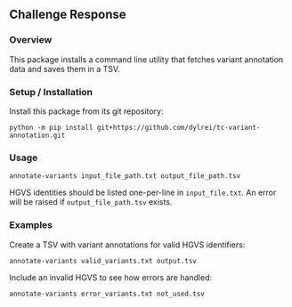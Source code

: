 ## Challenge Response

### Overview
This package installs a command line utility that fetches variant annotation data and saves them in a TSV.

### Setup / Installation
Install this package from its git repository:
```shell
python -m pip install git+https://github.com/dylrei/tc-variant-annotation.git
```

### Usage
```shell
annotate-variants input_file_path.txt output_file_path.tsv
```
HGVS identities should be listed one-per-line in `input_file.txt`. An error will be raised if `output_file_path.tsv` exists.

### Examples
Create a TSV with variant annotations for valid HGVS identifiers:
```shell
annotate-variants valid_variants.txt output.tsv
```

Include an invalid HGVS to see how errors are handled:
```shell
annotate-variants error_variants.txt not_used.tsv
```